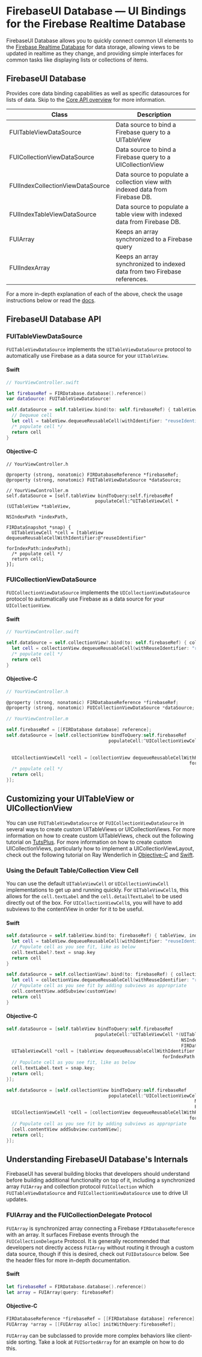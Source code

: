 # FirebaseUI Database — UI Bindings for the Firebase Realtime Database

FirebaseUI Database allows you to quickly connect common UI elements to the [Firebase Realtime Database](https://firebase.google.com/docs/database?utm_source=firebaseui-ios) for data storage, allowing views to be updated in realtime as they change, and providing simple interfaces for common tasks like displaying lists or collections of items.

## FirebaseUI Database
Provides core data binding capabilities as well as specific datasources for lists of data. Skip to the [Core API overview](https://github.com/firebase/firebaseui-ios#firebaseui-core-api) for more information.

Class                            | Description
-------------------------------- | --------------------------------
FUITableViewDataSource           | Data source to bind a Firebase query to a UITableView
FUICollectionViewDataSource      | Data source to bind a Firebase query to a UICollectionView
FUIIndexCollectionViewDataSource | Data source to populate a collection view with indexed data from Firebase DB.
FUIIndexTableViewDataSource      | Data source to populate a table view with indexed data from Firebase DB.
FUIArray                         | Keeps an array synchronized to a Firebase query
FUIIndexArray                    | Keeps an array synchronized to indexed data from two Firebase references.

For a more in-depth explanation of each of the above, check the usage instructions below or read the [docs](https://firebaseui.firebaseapp.com/docs/ios/index.html).

## FirebaseUI Database API
### FUITableViewDataSource

`FUITableViewDataSource` implements the `UITableViewDataSource` protocol to automatically use Firebase as a data source for your `UITableView`.

#### Swift
```swift
// YourViewController.swift

let firebaseRef = FIRDatabase.database().reference()
var dataSource: FUITableViewDataSource!

self.dataSource = self.tableView.bind(to: self.firebaseRef) { tableView, indexPath, snapshot in
  // Dequeue cell
  let cell = tableView.dequeueReusableCell(withIdentifier: "reuseIdentifier", for: indexPath)
  /* populate cell */
  return cell
}
```

#### Objective-C

```objc
// YourViewController.h

@property (strong, nonatomic) FIRDatabaseReference *firebaseRef;
@property (strong, nonatomic) FUITableViewDataSource *dataSource;
```

```objc
// YourViewController.m
self.dataSource = [self.tableView bindToQuery:self.firebaseRef
                                 populateCell:^UITableViewCell *(UITableView *tableView,
                                                                 NSIndexPath *indexPath,
                                                                 FIRDataSnapshot *snap) {
  UITableViewCell *cell = [tableView dequeueReusableCellWithIdentifier:@"reuseIdentifier"
                                                          forIndexPath:indexPath];
  /* populate cell */
  return cell;
}];
```

### FUICollectionViewDataSource

`FUICollectionViewDataSource` implements the `UICollectionViewDataSource` protocol to automatically use Firebase as a data source for your `UICollectionView`.

#### Swift
```swift
// YourViewController.swift

self.dataSource = self.collectionView?.bind(to: self.firebaseRef) { collectionView, indexPath, snap in
  let cell = collectionView.dequeueReusableCell(withReuseIdentifier: "reuseIdentifier", for: indexPath)
  /* populate cell */
  return cell
}
```

#### Objective-C
```objective-c
// YourViewController.h

@property (strong, nonatomic) FIRDatabaseReference *firebaseRef;
@property (strong, nonatomic) FUICollectionViewDataSource *dataSource;
```

```objective-c
// YourViewController.m

self.firebaseRef = [[FIRDatabase database] reference];
self.dataSource = [self.collectionView bindToQuery:self.firebaseRef
                                      populateCell:^UICollectionViewCell *(UICollectionView *collectionView,
                                                                           NSIndexPath *indexPath,
                                                                           FIRDataSnapshot *object) {
  UICollectionViewCell *cell = [collectionView dequeueReusableCellWithReuseIdentifier:@"reuseIdentfier"
                                                                    forIndexPath:indexPath];
  /* populate cell */
  return cell;
}];
```

## Customizing your UITableView or UICollectionView

You can use `FUITableViewDataSource` or `FUICollectionViewDataSource` in several ways to create custom UITableViews or UICollectionViews. For more information on how to create custom UITableViews, check out the following tutorial on [TutsPlus](http://code.tutsplus.com/tutorials/ios-sdk-crafting-custom-uitableview-cells--mobile-15702). For more information on how to create custom UICollectionViews, particularly how to implement a UICollectionViewLayout, check out the following tutorial on Ray Wenderlich in [Objective-C](http://www.raywenderlich.com/22324/beginning-uicollectionview-in-ios-6-part-12) and [Swift](http://www.raywenderlich.com/78550/beginning-ios-collection-views-swift-part-1).

### Using the Default Table/Collection View Cell

You can use the default `UITableViewCell` or `UICollectionViewCell` implementations to get up and running quickly. For `UITableViewCell`s, this allows for the `cell.textLabel` and the `cell.detailTextLabel` to be used directly out of the box. For `UICollectionViewCell`s, you will have to add subviews to the contentView in order for it to be useful.

#### Swift
```swift
self.dataSource = self.tableView.bind(to: firebaseRef) { tableView, indexPath, snap in
  let cell = tableView.dequeueReusableCell(withIdentifier: "reuseIdentifier", for: indexPath)
  // Populate cell as you see fit, like as below
  cell.textLabel?.text = snap.key
  return cell
}
```

```swift
self.dataSource = self.collectionView?.bind(to: firebaseRef) { collectionView, indexPath, snap in
  let cell = collectionView.dequeueReusableCell(withReuseIdentifier: "reuseIdentifier", for: indexPath)
  // Populate cell as you see fit by adding subviews as appropriate
  cell.contentView.addSubview(customView)
  return cell
}
```

#### Objective-C
```objective-c
self.dataSource = [self.tableView bindToQuery:self.firebaseRef
                                 populateCell:^UITableViewCell *(UITableView *tableView,
                                                                 NSIndexPath *indexPath,
                                                                 FIRDataSnapshot *snap) {
  UITableViewCell *cell = [tableView dequeueReusableCellWithIdentifier:@"reuseIdentifier"
                                                          forIndexPath:indexPath];
  // Populate cell as you see fit, like as below
  cell.textLabel.text = snap.key;
  return cell;
}];
```

```objective-c
self.dataSource = [self.collectionView bindToQuery:self.firebaseRef
                                      populateCell:^UICollectionViewCell *(UICollectionView *collectionView,
                                                                      NSIndexPath *indexPath,
                                                                      FIRDataSnapshot *snap) {
  UICollectionViewCell *cell = [collectionView dequeueReusableCellWithReuseIdentifier:@"reuseIdentifier"
                                                                    forIndexPath:indexPath];
  // Populate cell as you see fit by adding subviews as appropriate
  [cell.contentView addSubview:customView];
  return cell;
}];
```

## Understanding FirebaseUI Database's Internals

FirebaseUI has several building blocks that developers should understand before building additional functionality on top of it, including a synchronized array `FUIArray` and collection protocol `FUICollection` which `FUITableViewDataSource` and `FUICollectionViewDataSource` use to drive UI updates.

### FUIArray and the FUICollectionDelegate Protocol

`FUIArray` is synchronized array connecting a Firebase `FIRDatabaseReference` with an array. It surfaces Firebase events through the `FUICollectionDelegate` Protocol. It is generally recommended that developers not directly access `FUIArray` without routing it through a custom data source, though if this is desired, check out `FUIDataSource` below. See the header files for more in-depth documentation.

#### Swift
```swift
let firebaseRef = FIRDatabase.database().reference()
let array = FUIArray(query: firebaseRef)
```

#### Objective-C
```objective-c
FIRDatabaseReference *firebaseRef = [[FIRDatabase database] reference];
FUIArray *array = [[FUIArray alloc] initWithQuery:firebaseRef];
```

`FUIArray` can be subclassed to provide more complex behaviors like client-side sorting. Take a look at `FUISortedArray` for an example on how to do this.
